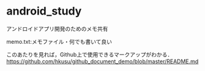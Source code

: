 # android_study
アンドロイドアプリ開発のためのメモ共有

memo.txt:メモファイル・何でも書いて良い

このあたりを見れば，Github上で使用できるマークアップがわかる．
https://github.com/hkusu/github_document_demo/blob/master/README.md


